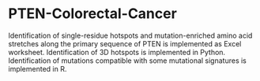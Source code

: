 # PTEN-Colorectal-Cancer
Identification of single-residue hotspots and mutation-enriched amino acid stretches along the primary sequence of PTEN is implemented as Excel worksheet. Identification of 3D hotspots is implemented in Python. Identification of mutations compatible with some mutational signatures is implemented in R.
